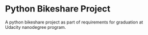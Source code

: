 # Python Bikeshare Project

A python bikeshare project as part of requirements for graduation at Udacity nanodegree program.
